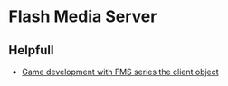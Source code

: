 Flash Media Server
==================

## Helpfull
* [Game development with FMS series the client object](http://influxis.com/game-development-with-fms-series-the-client-object/ "Game development with FMS series the client object")
